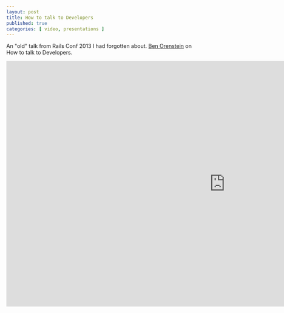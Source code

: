 ```yaml
---
layout: post
title: How to talk to Developers
published: true 
categories: [ video, presentations ]
---
```


An "old" talk from Rails Conf 2013 I had forgotten about. <a href="https://twitter.com/r00k">Ben Orenstein</a> on How to 
talk to Developers.

<iframe width="1152" height="648" src="https://www.youtube.com/embed/l9JXH7JPjR4" frameborder="0" allow="accelerometer; autoplay; encrypted-media; gyroscope; picture-in-picture" allowfullscreen></iframe>
